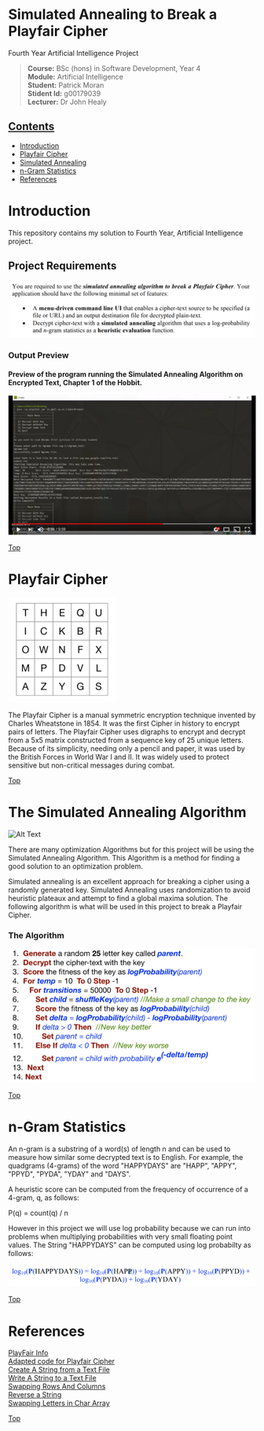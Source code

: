 # Simulated Annealing to Break a Playfair Cipher
Fourth Year Artificial Intelligence Project

><b>Course:</b> BSc (hons) in Software Development, Year 4       
><b>Module:</b> Artificial Intelligence  
><b>Student:</b> Patrick Moran    
><b>Stident Id:</b> g00179039    
><b>Lecturer:</b> Dr John Healy    

## [Contents](#contents)
* [Introduction](#intro)
* [Playfair Cipher](#play)
* [Simulated Annealing](#sa)
* [n-Gram Statistics](#ngram)
* [References](#references)

# Introduction<a name = "intro"></a>
This repository contains my solution to Fourth Year, Artificial Intelligence project.
## Project Requirements
<img src="images/req.png">

### Output Preview
#### Preview of the program running the Simulated Annealing Algorithm on Encrypted Text, Chapter 1 of the Hobbit.  
[![IMAGE ALT TEXT HERE](images/screen.png)](https://www.youtube.com/watch?v=b53YrnQl52Y&feature=youtu.be&hd=1)

[Top](#contents) 

# Playfair Cipher<a name = "play"></a>
<img src="images/playfair.png">

The Playfair Cipher is a manual symmetric encryption technique invented by Charles Wheatstone in 1854. It was the first Cipher in history to encrypt pairs of letters. The Playfair Cipher uses digraphs to encrypt and decrypt from a 5x5 matrix constructed from a sequence key of 25 unique letters. Because of its simplicity, needing only a pencil and paper, it was used by the British Forces in World War I and II. It was widely used to protect sensitive but non-critical messages during combat. 

[Top](#contents) 

# The Simulated Annealing Algorithm<a name="sa"></a>

![Alt Text](https://upload.wikimedia.org/wikipedia/commons/d/d5/Hill_Climbing_with_Simulated_Annealing.gif)

There are many optimization Algorithms but for this project will be using the Simulated Annealing Algorithm. This Algorithm is a method for finding a good solution to an optimization problem. 

Simulated annealing is an excellent approach for breaking a cipher using a randomly
generated key. Simulated Annealing uses randomization to avoid heuristic plateaux and attempt to find a global maxima solution. The following algorithm is what will be used in this project to break a Playfair Cipher.

### The Algorithm
<img src="images/simulated.png">

[Top](#contents) 

# n-Gram Statistics<a name="ngram"></a>
An n-gram is a substring of a word(s) of length n and can be used to
measure how similar some decrypted text is to English.  For example, the quadgrams (4-grams) of the word "HAPPYDAYS" are "HAPP", "APPY", "PPYD", "PYDA", "YDAY" and "DAYS". 

A heuristic score can be computed from the frequency of
occurrence of a 4-gram, q, as follows:  

P(q) = count(q) / n

However in this project we will use log probability because we can run into problems when multiplying probabilities with very small floating point values. The String "HAPPYDAYS" can be computed using log probabilty as follows: 

<img src="images/log_prob.png">

[Top](#contents) 

# References<a name = "references"></a>
[PlayFair Info](https://en.wikipedia.org/wiki/Playfair_cipher)   
[Adapted code for Playfair Cipher](http://rosettacode.org/wiki/Playfair_cipher#Java)    
[Create A String from a Text File](https://stackoverflow.com/q/326390)  
[Write A String to a Text File](https://stackoverflow.com/a/10390351)  
[Swapping Rows And Columns](https://stackoverflow.com/a/47020355)  
[Reverse a String](https://www.tutorialspoint.com/java/lang/stringbuilder_reverse.html)    
[Swapping Letters in Char Array](https://www.geeksforgeeks.org/swapping-characters-string-java/)    


[Top](#contents) 
